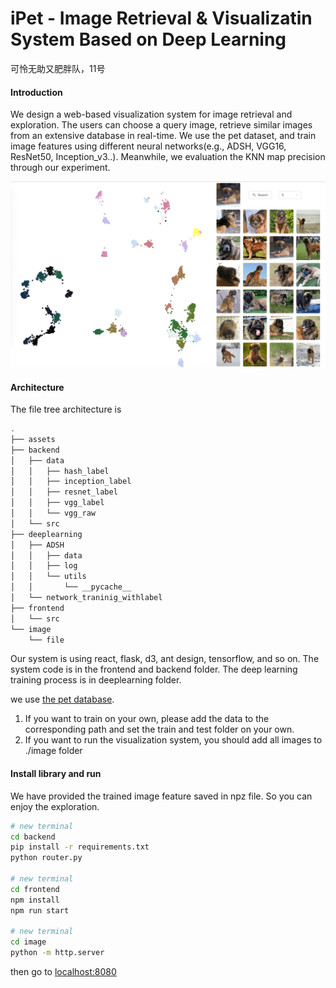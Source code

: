 # iPet - Image Retrieval & Visualizatin System Based on Deep Learning

可怜无助又肥胖队，11号

#### Introduction

We design a web-based visualization system for image retrieval and exploration. The users can choose a query image, retrieve similar images from an extensive database in real-time. We use the pet dataset, and train image features using different neural networks(e.g., ADSH, VGG16, ResNet50, Inception_v3..). Meanwhile, we evaluation the KNN map precision through our experiment.

<img src="./assets/teaser.png">

#### Architecture

The file tree architecture is

```bash
.
├── assets
├── backend
│   ├── data
│   │   ├── hash_label
│   │   ├── inception_label
│   │   ├── resnet_label
│   │   ├── vgg_label
│   │   └── vgg_raw
│   └── src
├── deeplearning
│   ├── ADSH
│   │   ├── data
│   │   ├── log
│   │   └── utils
│   │       └── __pycache__
│   └── network_traninig_withlabel
├── frontend
│   └── src
└── image
    └── file
```

Our system is using react, flask, d3, ant design, tensorflow, and so on. The system code is in the frontend and backend folder. The deep learning training process is in deeplearning folder.

we use [the pet database](https://www.kaggle.com/tanlikesmath/the-oxfordiiit-pet-dataset). 
1. If you want to train on your own, please add the data to the corresponding path and set the train and test folder on your own. 
2. If you want to run the visualization system, you should add all images to ./image folder
#### Install library and run

We have provided the trained image feature saved in npz file. So you can enjoy the exploration.

```bash
# new terminal
cd backend
pip install -r requirements.txt
python router.py

# new terminal
cd frontend
npm install
npm run start

# new terminal
cd image
python -m http.server
```
then go to [localhost:8080](http://localhost:8080)



